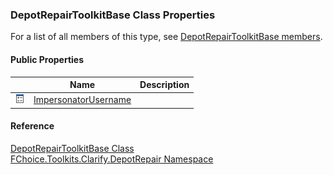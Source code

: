 ﻿### DepotRepairToolkitBase Class Properties

For a list of all members of this type, see [DepotRepairToolkitBase members](FChoice.Toolkits.Clarify~FChoice.Toolkits.Clarify.DepotRepair.DepotRepairToolkitBase_members.md).

#### Public Properties

|   | Name | Description |
| --- | --- | --- |
| ![Public Property](dotnetimages/publicProperty.png) | [ImpersonatorUsername](FChoice.Toolkits.Clarify~FChoice.Toolkits.Clarify.DepotRepair.DepotRepairToolkitBase~ImpersonatorUsername.md) |   |





#### Reference

[DepotRepairToolkitBase Class](FChoice.Toolkits.Clarify~FChoice.Toolkits.Clarify.DepotRepair.DepotRepairToolkitBase.md)  
[FChoice.Toolkits.Clarify.DepotRepair Namespace](FChoice.Toolkits.Clarify~FChoice.Toolkits.Clarify.DepotRepair_namespace.md)